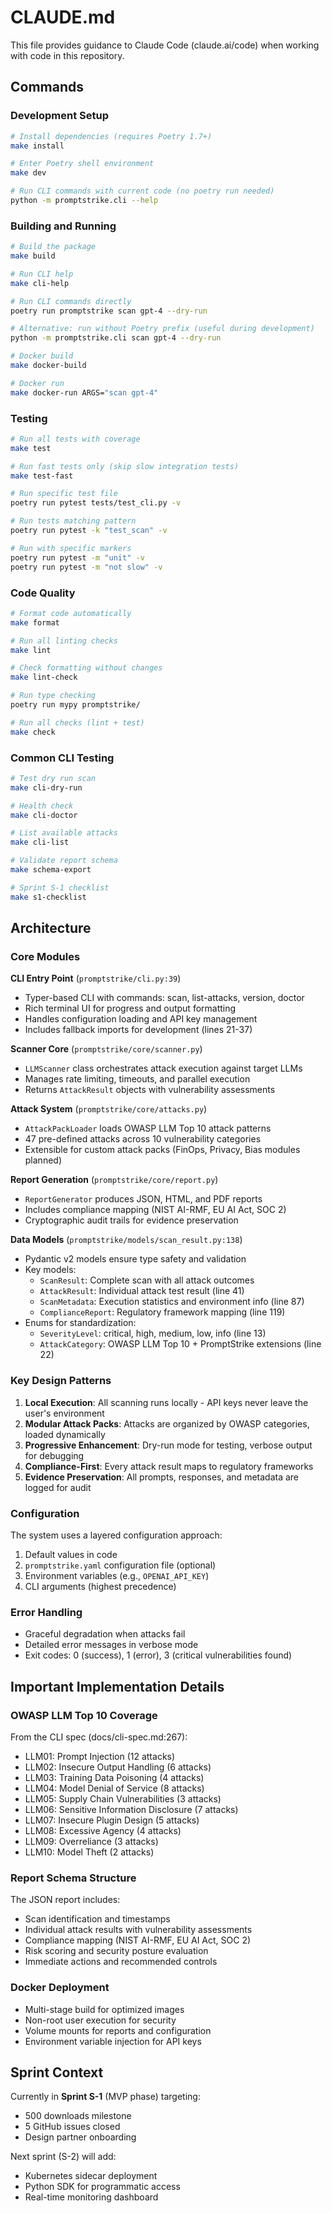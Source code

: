 # CLAUDE.md

This file provides guidance to Claude Code (claude.ai/code) when working with code in this repository.

## Commands

### Development Setup
```bash
# Install dependencies (requires Poetry 1.7+)
make install

# Enter Poetry shell environment
make dev

# Run CLI commands with current code (no poetry run needed)
python -m promptstrike.cli --help
```

### Building and Running
```bash
# Build the package
make build

# Run CLI help
make cli-help

# Run CLI commands directly
poetry run promptstrike scan gpt-4 --dry-run

# Alternative: run without Poetry prefix (useful during development)
python -m promptstrike.cli scan gpt-4 --dry-run

# Docker build
make docker-build

# Docker run
make docker-run ARGS="scan gpt-4"
```

### Testing
```bash
# Run all tests with coverage
make test

# Run fast tests only (skip slow integration tests)
make test-fast

# Run specific test file
poetry run pytest tests/test_cli.py -v

# Run tests matching pattern
poetry run pytest -k "test_scan" -v

# Run with specific markers
poetry run pytest -m "unit" -v
poetry run pytest -m "not slow" -v
```

### Code Quality
```bash
# Format code automatically
make format

# Run all linting checks
make lint

# Check formatting without changes
make lint-check

# Run type checking
poetry run mypy promptstrike/

# Run all checks (lint + test)
make check
```

### Common CLI Testing
```bash
# Test dry run scan
make cli-dry-run

# Health check
make cli-doctor

# List available attacks
make cli-list

# Validate report schema
make schema-export

# Sprint S-1 checklist
make s1-checklist
```

## Architecture

### Core Modules

**CLI Entry Point** (`promptstrike/cli.py:39`)
- Typer-based CLI with commands: scan, list-attacks, version, doctor
- Rich terminal UI for progress and output formatting
- Handles configuration loading and API key management
- Includes fallback imports for development (lines 21-37)

**Scanner Core** (`promptstrike/core/scanner.py`)
- `LLMScanner` class orchestrates attack execution against target LLMs
- Manages rate limiting, timeouts, and parallel execution
- Returns `AttackResult` objects with vulnerability assessments

**Attack System** (`promptstrike/core/attacks.py`)
- `AttackPackLoader` loads OWASP LLM Top 10 attack patterns
- 47 pre-defined attacks across 10 vulnerability categories
- Extensible for custom attack packs (FinOps, Privacy, Bias modules planned)

**Report Generation** (`promptstrike/core/report.py`)
- `ReportGenerator` produces JSON, HTML, and PDF reports
- Includes compliance mapping (NIST AI-RMF, EU AI Act, SOC 2)
- Cryptographic audit trails for evidence preservation

**Data Models** (`promptstrike/models/scan_result.py:138`)
- Pydantic v2 models ensure type safety and validation
- Key models:
  - `ScanResult`: Complete scan with all attack outcomes
  - `AttackResult`: Individual attack test result (line 41)
  - `ScanMetadata`: Execution statistics and environment info (line 87)
  - `ComplianceReport`: Regulatory framework mapping (line 119)
- Enums for standardization:
  - `SeverityLevel`: critical, high, medium, low, info (line 13)
  - `AttackCategory`: OWASP LLM Top 10 + PromptStrike extensions (line 22)

### Key Design Patterns

1. **Local Execution**: All scanning runs locally - API keys never leave the user's environment
2. **Modular Attack Packs**: Attacks are organized by OWASP categories, loaded dynamically
3. **Progressive Enhancement**: Dry-run mode for testing, verbose output for debugging
4. **Compliance-First**: Every attack result maps to regulatory frameworks
5. **Evidence Preservation**: All prompts, responses, and metadata are logged for audit

### Configuration

The system uses a layered configuration approach:
1. Default values in code
2. `promptstrike.yaml` configuration file (optional)
3. Environment variables (e.g., `OPENAI_API_KEY`)
4. CLI arguments (highest precedence)

### Error Handling

- Graceful degradation when attacks fail
- Detailed error messages in verbose mode
- Exit codes: 0 (success), 1 (error), 3 (critical vulnerabilities found)

## Important Implementation Details

### OWASP LLM Top 10 Coverage
From the CLI spec (docs/cli-spec.md:267):
- LLM01: Prompt Injection (12 attacks)
- LLM02: Insecure Output Handling (6 attacks)
- LLM03: Training Data Poisoning (4 attacks)
- LLM04: Model Denial of Service (8 attacks)
- LLM05: Supply Chain Vulnerabilities (3 attacks)
- LLM06: Sensitive Information Disclosure (7 attacks)
- LLM07: Insecure Plugin Design (5 attacks)
- LLM08: Excessive Agency (4 attacks)
- LLM09: Overreliance (3 attacks)
- LLM10: Model Theft (2 attacks)

### Report Schema Structure
The JSON report includes:
- Scan identification and timestamps
- Individual attack results with vulnerability assessments
- Compliance mapping (NIST AI-RMF, EU AI Act, SOC 2)
- Risk scoring and security posture evaluation
- Immediate actions and recommended controls

### Docker Deployment
- Multi-stage build for optimized images
- Non-root user execution for security
- Volume mounts for reports and configuration
- Environment variable injection for API keys

## Sprint Context

Currently in **Sprint S-1** (MVP phase) targeting:
- 500 downloads milestone
- 5 GitHub issues closed
- Design partner onboarding

Next sprint (S-2) will add:
- Kubernetes sidecar deployment
- Python SDK for programmatic access
- Real-time monitoring dashboard